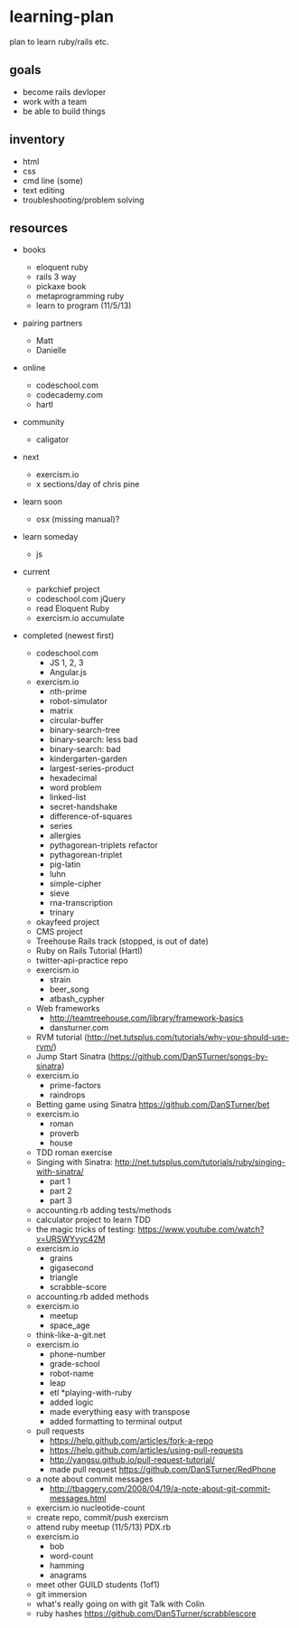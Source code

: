 learning-plan
=============

plan to learn ruby/rails etc.

## goals
* become rails devloper
* work with a team
* be able to build things

## inventory
* html
* css
* cmd line (some)
* text editing
* troubleshooting/problem solving

## resources
* books
    * eloquent ruby
    * rails 3 way
    * pickaxe book
    * metaprogramming ruby
    * learn to program (11/5/13)
* pairing partners
    * Matt
    * Danielle
* online
    * codeschool.com
    * codecademy.com
    * hartl
* community
    * caligator

* next
    * exercism.io
    * x sections/day of chris pine
* learn soon
    * osx (missing manual)?
* learn someday
    * js

* current
    * parkchief project
    * codeschool.com jQuery
    * read Eloquent Ruby
    * exercism.io accumulate

* completed (newest first)
    * codeschool.com
        * JS 1, 2, 3
        * Angular.js
    * exercism.io
        * nth-prime
        * robot-simulator
        * matrix
        * circular-buffer
        * binary-search-tree
        * binary-search: less bad
        * binary-search: bad
        * kindergarten-garden
        * largest-series-product
        * hexadecimal
        * word problem
        * linked-list
        * secret-handshake
        * difference-of-squares
        * series
        * allergies
        * pythagorean-triplets refactor
        * pythagorean-triplet
        * pig-latin
        * luhn
        * simple-cipher
        * sieve
        * rna-transcription
        * trinary
    * okayfeed project
    * CMS project
    * Treehouse Rails track (stopped, is out of date)
    * Ruby on Rails Tutorial (Hartl)
    * twitter-api-practice repo
    * exercism.io
        * strain
        * beer_song
        * atbash_cypher
    * Web frameworks
        * http://teamtreehouse.com/library/framework-basics
        * dansturner.com
    * RVM tutorial (http://net.tutsplus.com/tutorials/why-you-should-use-rvm/)
    * Jump Start Sinatra (https://github.com/DanSTurner/songs-by-sinatra)
    * exercism.io
        * prime-factors
        * raindrops
    * Betting game using Sinatra https://github.com/DanSTurner/bet
    * exercism.io
        * roman
        * proverb
        * house
    * TDD roman exercise
    * Singing with Sinatra: http://net.tutsplus.com/tutorials/ruby/singing-with-sinatra/
        * part 1
        * part 2
        * part 3
    * accounting.rb adding tests/methods
    * calculator project to learn TDD
    * the magic tricks of testing: https://www.youtube.com/watch?v=URSWYvyc42M
    * exercism.io
        * grains
        * gigasecond
        * triangle
        * scrabble-score
    * accounting.rb added methods
    * exercism.io
        * meetup
        * space_age
    * think-like-a-git.net
    * exercism.io
        * phone-number
        * grade-school
        * robot-name
        * leap
        * etl
    *playing-with-ruby
        * added logic
        * made everything easy with transpose
        * added formatting to terminal output
    * pull requests
        * https://help.github.com/articles/fork-a-repo
        * https://help.github.com/articles/using-pull-requests
        * http://yangsu.github.io/pull-request-tutorial/
        * made pull request https://github.com/DanSTurner/RedPhone
    * a note about commit messages
       * http://tbaggery.com/2008/04/19/a-note-about-git-commit-messages.html
    * exercism.io nucleotide-count
    * create repo, commit/push exercism
    * attend ruby meetup (11/5/13) PDX.rb
    * exercism.io
        * bob
        * word-count
        * hamming
        * anagrams
    * meet other GUILD students (1of1)
    * git immersion
    * what's really going on with git Talk with Colin
    * ruby hashes https://github.com/DanSTurner/scrabblescore